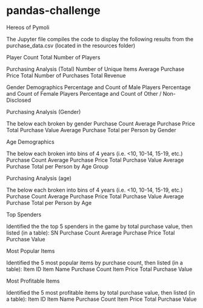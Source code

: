 # pandas-challenge

Hereos of Pymoli

The Jupyter file compiles the code to display the following results from the purchase_data.csv (located in the resources folder)

Player Count
    Total Number of Players

Purchasing Analysis (Total)
    Number of Unique Items
    Average Purchase Price
    Total Number of Purchases
    Total Revenue

Gender Demographics
    Percentage and Count of Male Players
    Percentage and Count of Female Players
    Percentage and Count of Other / Non-Disclosed

Purchasing Analysis (Gender)

The below each broken by gender
    Purchase Count
    Average Purchase Price
    Total Purchase Value
    Average Purchase Total per Person by Gender

Age Demographics

The below each broken into bins of 4 years (i.e. <10, 10-14, 15-19, etc.)
    Purchase Count
    Average Purchase Price
    Total Purchase Value
    Average Purchase Total per Person by Age Group

Purchasing Analysis (age)

The below each broken into bins of 4 years (i.e. <10, 10-14, 15-19, etc.)
    Purchase Count
    Average Purchase Price
    Total Purchase Value
    Average Purchase Total per Person by Age

Top Spenders

Identified the the top 5 spenders in the game by total purchase value, then listed (in a table):
    SN
    Purchase Count
    Average Purchase Price
    Total Purchase Value

Most Popular Items

Identified the 5 most popular items by purchase count, then listed (in a table):
    Item ID
    Item Name
    Purchase Count
    Item Price
    Total Purchase Value

Most Profitable Items

Identified the 5 most profitable items by total purchase value, then listed (in a table):
    Item ID
    Item Name
    Purchase Count
    Item Price
    Total Purchase Value
